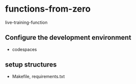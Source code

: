 # functions-from-zero
live-training-function
## Configure the development environment
* codespaces
## setup structures
* Makefile, requirements.txt
